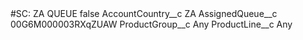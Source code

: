 <?xml version="1.0" encoding="UTF-8"?>
<CustomMetadata xmlns="http://soap.sforce.com/2006/04/metadata" xmlns:xsi="http://www.w3.org/2001/XMLSchema-instance" xmlns:xsd="http://www.w3.org/2001/XMLSchema">
    <label>#SC: ZA QUEUE</label>
    <protected>false</protected>
    <values>
        <field>AccountCountry__c</field>
        <value xsi:type="xsd:string">ZA</value>
    </values>
    <values>
        <field>AssignedQueue__c</field>
        <value xsi:type="xsd:string">00G6M000003RXqZUAW</value>
    </values>
    <values>
        <field>ProductGroup__c</field>
        <value xsi:type="xsd:string">Any</value>
    </values>
    <values>
        <field>ProductLine__c</field>
        <value xsi:type="xsd:string">Any</value>
    </values>
</CustomMetadata>
